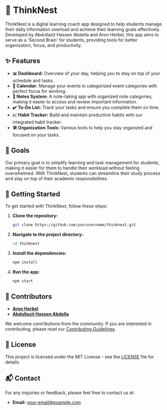 # 🧠 ThinkNest

ThinkNest is a digital learning coach app designed to help students manage their daily information overload and achieve their learning goals effectively. Developed by Abdullazit Hassen Abdella and Aron Herbel, this app aims to serve as a 'Second Brain' for students, providing tools for better organization, focus, and productivity.

## ✨ Features

- **📊 Dashboard:** Overview of your day, helping you to stay on top of your schedule and tasks.
- **📅 Calendar:** Manage your events in categorized event categories with perfect focus for working.
- **📝 Notes System:** A note-taking app with organized note categories, making it easier to access and review important information.
- **✔️ To-Do List:** Track your tasks and ensure you complete them on time.
- **📈 Habit Tracker:** Build and maintain productive habits with our integrated habit tracker.
- **🛠️ Organization Tools:** Various tools to help you stay organized and focused on your tasks.

## 🎯 Goals

Our primary goal is to simplify learning and task management for students, making it easier for them to handle their workload without feeling overwhelmed. With ThinkNest, students can streamline their study process and stay on top of their academic responsibilities.

## 🚀 Getting Started

To get started with ThinkNest, follow these steps:

1. **Clone the repository:**
   ```sh
   git clone https://github.com/yourusername/thinknest.git
   ```
2. **Navigate to the project directory:**
   ```sh
   cd thinknest
   ```
3. **Install the dependencies:**
   ```sh
   npm install
   ```
4. **Run the app:**
   ```sh
   npm start
   ```

## 👥 Contributors

- [**Aron Herbel**](https://github.com/aronherbel)
- [**Abdullazit Hassen Abdella**](https://github.com/Abdullaziz213)

We welcome contributions from the community. If you are interested in contributing, please read our [Contributing Guidelines](CONTRIBUTING.md).

## 📄 License

This project is licensed under the MIT License - see the [LICENSE](LICENSE) file for details.

## 📬 Contact

For any inquiries or feedback, please feel free to contact us at:
- **Email:** your-email@example.com
